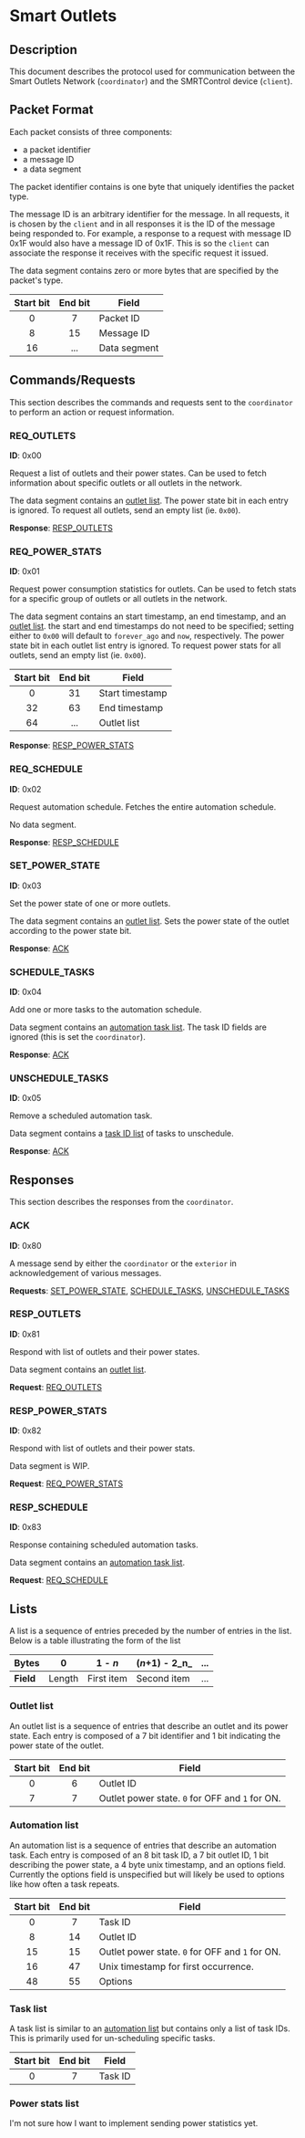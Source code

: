# Smart Outlets

## Description

This document describes the protocol used for communication between the Smart Outlets Network (`coordinator`) and the SMRTControl device (`client`).

## Packet Format

Each packet consists of three components: 

 * a packet identifier
 * a message ID
 * a data segment

The packet identifier contains is one byte that uniquely identifies the packet type.

The message ID is an arbitrary identifier for the message.  In all requests, it is chosen by the `client` and in all responses it is the ID of the message being responded to.  For example, a response to a request with message ID 0x1F would also have a message ID of 0x1F.  This is so the `client` can associate the response it receives with the specific request it issued.

The data segment contains zero or more bytes that are specified by the packet's type.

| Start bit | End bit | Field                                            |
|:---------:|:-------:| ------------------------------------------------ |
| 0         | 7       | Packet ID                                        |
| 8         | 15      | Message ID                                       |
| 16        | ...     | Data segment                                     |


## Commands/Requests

This section describes the commands and requests sent to the `coordinator` to perform an action or request information.


### REQ_OUTLETS

__ID__: 0x00

Request a list of outlets and their power states.  Can be used to fetch information about specific outlets or all outlets in the network.

The data segment contains an [outlet list](#outlet-list).  The power state bit in each entry is ignored.  To request all outlets, send an empty list (ie. `0x00`).

__Response__: [RESP_OUTLETS](#resp_outlets)


### REQ_POWER_STATS

__ID__: 0x01

Request power consumption statistics for outlets.  Can be used to fetch stats for a specific group of outlets or all outlets in the network.

The data segment contains an start timestamp, an end timestamp, and an [outlet list](#outlet-list).  the start and end timestamps do not need to be specified;  setting either to `0x00` will default to `forever_ago` and `now`, respectively.  The power state bit in each outlet list entry is ignored.  To request power stats for all outlets, send an empty list (ie. `0x00`).

| Start bit | End bit | Field                                            |
|:---------:|:-------:| ------------------------------------------------ |
| 0         | 31      | Start timestamp                                  |
| 32        | 63      | End timestamp                                    |
| 64        | ...     | Outlet list                                      |

__Response__: [RESP_POWER_STATS](#resp_power_stats)


### REQ_SCHEDULE

__ID__: 0x02

Request automation schedule.  Fetches the entire automation schedule.

No data segment.

__Response__: [RESP_SCHEDULE](#resp_schedule)


### SET_POWER_STATE

__ID__: 0x03

Set the power state of one or more outlets.

The data segment contains an [outlet list](#outlet-list).  Sets the power state of the outlet according to the power state bit.

__Response__: [ACK](#ack)


### SCHEDULE_TASKS

__ID__: 0x04

Add one or more tasks to the automation schedule.

Data segment contains an [automation task list](#automation-list).  The task ID fields are ignored (this is set the `coordinator`).

__Response__: [ACK](#ack)


### UNSCHEDULE_TASKS

__ID__: 0x05

Remove a scheduled automation task.

Data segment contains a [task ID list](#task-id-list) of tasks to unschedule.

__Response__: [ACK](#ack)


## Responses

This section describes the responses from the `coordinator`.

### ACK

__ID__: 0x80

A message send by either the `coordinator` or the `exterior` in acknowledgement of various messages.

__Requests__: [SET_POWER_STATE](#set_power_state), [SCHEDULE_TASKS](#schedule_tasks), [UNSCHEDULE_TASKS](#unschedule_tasks)


### RESP_OUTLETS

__ID__: 0x81

Respond with list of outlets and their power states.

Data segment contains an [outlet list](#outlet-list).

__Request__: [REQ_OUTLETS](#req_outlets)


### RESP_POWER_STATS

__ID__: 0x82

Respond with list of outlets and their power stats.

Data segment is WIP.

__Request__: [REQ_POWER_STATS](#req_power_stats)


### RESP_SCHEDULE

__ID__: 0x83

Response containing scheduled automation tasks.

Data segment contains an [automation task list](#automation-list).

__Request__: [REQ_SCHEDULE](#req_schedule)


## Lists

A list is a sequence of entries preceded by the number of entries in the list.  Below is a table illustrating the form of the list

| Bytes     | 0      | 1 - _n_    |  (_n_+1) - 2_n_ | ... |
| --------- | ------ | ---------- | --------------- | --- | 
| __Field__ | Length | First item | Second item     | ... |

### Outlet list

An outlet list is a sequence of entries that describe an outlet and its power state.  Each entry is composed of a 7 bit identifier and 1 bit indicating the power state of the outlet.

| Start bit | End bit | Field                                            |
|:---------:|:-------:| ------------------------------------------------ |
| 0         | 6       | Outlet ID                                        |
| 7         | 7       | Outlet power state.  `0` for OFF and `1` for ON. |


### Automation list

An automation list is a sequence of entries that describe an automation task.  Each entry is composed of an 8 bit task ID, a 7 bit outlet ID, 1 bit describing the power state, a 4 byte unix timestamp, and an options field.  Currently the options field is unspecified but will likely be used to options like how often a task repeats.

| Start bit | End bit | Field                                            |
|:---------:|:-------:| ------------------------------------------------ |
| 0         | 7       | Task ID                                          |
| 8         | 14      | Outlet ID                                        |
| 15        | 15      | Outlet power state.  `0` for OFF and `1` for ON. |
| 16        | 47      | Unix timestamp for first occurrence.             |
| 48        | 55      | Options                                          |


### Task list

A task list is similar to an [automation list](#automation-list) but contains only a list of task IDs.  This is primarily used for un-scheduling specific tasks.

| Start bit | End bit | Field                                            |
|:---------:|:-------:| ------------------------------------------------ |
| 0         | 7       | Task ID                                          |

### Power stats list

I'm not sure how I want to implement sending power statistics yet.
